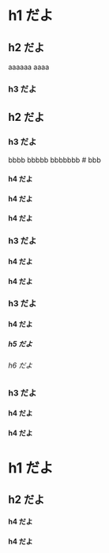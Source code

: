 # h1 だよ

## h2 だよ

aaaaaa
aaaa

### h3 だよ

## h2 だよ

### h3 だよ

bbbb
bbbbb
bbbbbbb # bbb

#### h4 だよ

#### h4 だよ

#### h4 だよ

### h3 だよ

#### h4 だよ

#### h4 だよ

### h3 だよ

#### h4 だよ

##### h5 だよ

###### h6 だよ

### h3 だよ

#### h4 だよ

#### h4 だよ

# h1 だよ

## h2 だよ

#### h4 だよ

#### h4 だよ

